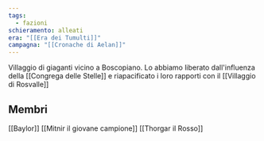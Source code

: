 ```yaml
---
tags:
  - fazioni
schieramento: alleati
era: "[[Era dei Tumulti]]"
campagna: "[[Cronache di Aelan]]"
---
```

Villaggio di giaganti vicino a Boscopiano. Lo abbiamo liberato dall'influenza della [[Congrega delle Stelle]] e riapacificato i loro rapporti con il [[Villaggio di Rosvalle]]

## Membri
[[Baylor]]
[[Mitnir il giovane campione]]
[[Thorgar il Rosso]]